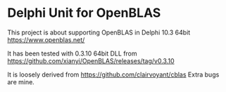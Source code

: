 # Delphi Unit for OpenBLAS

This project is about supporting OpenBLAS in Delphi 10.3 64bit
https://www.openblas.net/

It has been tested with 0.3.10 64bit DLL from https://github.com/xianyi/OpenBLAS/releases/tag/v0.3.10

It is loosely derived from https://github.com/clairvoyant/cblas
Extra bugs are mine.